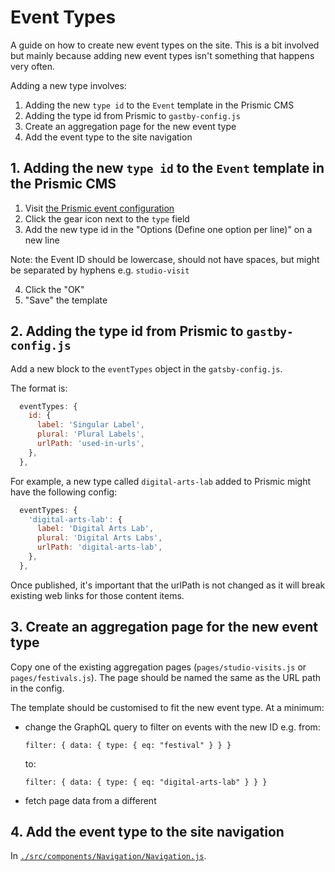 # Event Types

A guide on how to create new event types on the site. This is a bit involved but mainly because adding new event types isn't something that happens very often.

Adding a new type involves:

1. Adding the new `type id` to the `Event` template in the Prismic CMS
2. Adding the type id from Prismic to `gastby-config.js`
3. Create an aggregation page for the new event type
4. Add the event type to the site navigation

## 1. Adding the new `type id` to the `Event` template in the Prismic CMS

1. Visit [the Prismic event configuration](https://retune-main.prismic.io/masks/events.json/)
2. Click the gear icon next to the `type` field
3. Add the new type id in the "Options (Define one option per line)" on a new line

Note: the Event ID should be lowercase, should not have spaces, but might be separated by hyphens e.g. `studio-visit`

4. Click the "OK"
5. "Save" the template

## 2. Adding the type id from Prismic to `gastby-config.js`

Add a new block to the `eventTypes` object in the `gatsby-config.js`.

The format is:

```js
  eventTypes: {
    id: {
      label: 'Singular Label',
      plural: 'Plural Labels',
      urlPath: 'used-in-urls',
    },
  },
```

For example, a new type called `digital-arts-lab` added to Prismic might have the following config:

```js
  eventTypes: {
    'digital-arts-lab': {
      label: 'Digital Arts Lab',
      plural: 'Digital Arts Labs',
      urlPath: 'digital-arts-lab',
    },
  },
```

Once published, it's important that the urlPath is not changed as it will break existing web links for those content items.

## 3. Create an aggregation page for the new event type

Copy one of the existing aggregation pages (`pages/studio-visits.js` or `pages/festivals.js`). The page should be named the same as the URL path in the config.

The template should be customised to fit the new event type. At a minimum:

- change the GraphQL query to filter on events with the new ID e.g. from:

  ```
  filter: { data: { type: { eq: "festival" } } }
  ```

  to:

  ```
  filter: { data: { type: { eq: "digital-arts-lab" } } }
  ```

- fetch page data from a different

## 4. Add the event type to the site navigation

In [`./src/components/Navigation/Navigation.js`]().
